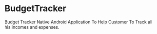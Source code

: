 # BudgetTracker
Budget Tracker Native Android Application To Help Customer To Track all his incomes and expenses. 
